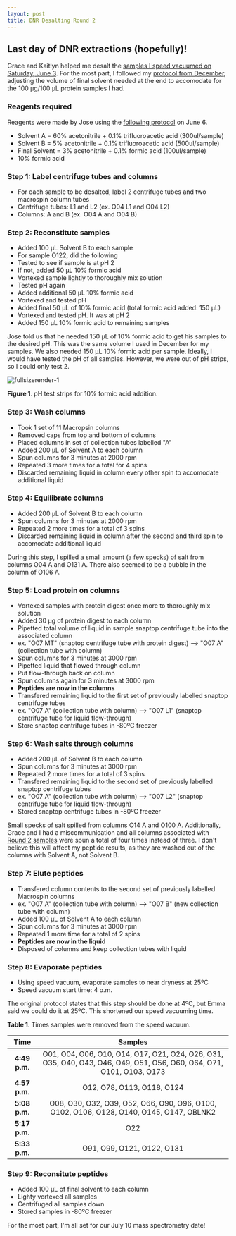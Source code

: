 ```yaml
---
layout: post
title: DNR Desalting Round 2
---
```


## Last day of DNR extractions (hopefully)!

Grace and Kaitlyn helped me desalt the [samples I speed vacuumed on Saturday, June 3](https://yaaminiv.github.io/DNR-Speed-Vacuum-Round2/). For the most part, I followed my [protocol from December](https://yaaminiv.github.io/Desalting/), adjusting the volume of final solvent needed at the end to accomodate for the 100 µg/100 µL protein samples I had.

### **Reagents required**
Reagents were made by Jose using the [following protocol](https://github.com/RobertsLab/resources/blob/master/protocols/ProteinprepforMSMS.md) on June 6.

- Solvent A = 60% acetonitrile + 0.1% trifluoroacetic acid (300ul/sample)
- Solvent B = 5% acetonitrile + 0.1% trifluoroacetic acid (500ul/sample)
- Final Solvent = 3% acetonitrile + 0.1% formic acid (100ul/sample)
- 10% formic acid

### Step 1: Label centrifuge tubes and columns

- For each sample to be desalted, label 2 centrifuge tubes and two macrospin column tubes
 - Centrifuge tubes: L1 and L2 (ex. O04 L1 and O04 L2)
 - Columns: A and B (ex. O04 A and O04 B)

### Step 2: Reconstitute samples

- Added 100 µL Solvent B to each sample
- For sample O122, did the following
 - Tested to see if sample is at pH 2
 - If not, added 50 µL 10% formic acid
 - Vortexed sample lightly to thoroughly mix solution
 - Tested pH again
 - Added additional 50 µL 10% formic acid
 - Vortexed and tested pH
 - Added final 50 µL of 10% formic acid (total formic acid added: 150 µL)
 - Vortexed and tested pH. It was at pH 2
- Added 150 µL 10% formic acid to remaining samples

Jose told us that he needed 150 µL of 10% formic acid to get his samples to the desired pH. This was the same volume I used in December for my samples. We also needed 150 µL 10% formic acid per sample. Ideally, I would have tested the pH of all samples. However, we were out of pH strips, so I could only test 2.

![fullsizerender-1](https://user-images.githubusercontent.com/22335838/27000586-adcf43f8-4d6a-11e7-8b3d-cd652babbbf6.jpg)

**Figure 1**. pH test strips for 10% formic acid addition.

### Step 3: **Wash columns**
- Took 1 set of 11 Macropsin columns
 - Removed caps from top and bottom of columns
 - Placed columns in set of collection tubes labelled "A"
- Added 200 µL of Solvent A to each column
- Spun columns for 3 minutes at 2000 rpm
 - Repeated 3 more times for a total for 4 spins
 - Discarded remaining liquid in column every other spin to accomodate additional liquid

### Step 4: **Equilibrate columns**
- Added 200 µL of Solvent B to each column
- Spun columns for 3 minutes at 2000 rpm
 - Repeated 2 more times for a total of 3 spins
 - Discarded remaining liquid in column after the second and third spin to accomodate additional liquid
 
During this step, I spilled a small amount (a few specks) of salt from columns O04 A and O131 A. There also seemed to be a bubble in the column of O106 A.

### Step 5: **Load protein on columns**
- Vortexed samples with protein digest once more to thoroughly mix solution
- Added 30 µg of protein digest to each column
 - Pipetted total volume of liquid in sample snaptop centrifuge tube into the associated column
 - ex. "O07 MT" (snaptop centrifuge tube with protein digest) --> "O07 A" (collection tube with column)
- Spun columns for 3 minutes at 3000 rpm
- Pipetted liquid that flowed through column
- Put flow-through back on column
- Spun columns again for 3 minutes at 3000 rpm
 - **Peptides are now in the columns**
- Transfered remaining liquid to the first set of previously labelled snaptop centrifuge tubes
 - ex. "O07 A" (collection tube with column) --> "O07 L1" (snaptop centrifuge tube for liquid flow-through)
- Store snaptop centrifuge tubes in -80ºC freezer

### Step 6: **Wash salts through columns**
- Added 200 µL of Solvent B to each column
- Spun columns for 3 minutes at 3000 rpm
 - Repeated 2 more times for a total of 3 spins
- Transfered remaining liquid to the second set of previously labelled snaptop centrifuge tubes
 - ex. "O07 A" (collection tube with column) --> "O07 L2" (snaptop centrifuge tube for liquid flow-through)
- Stored snaptop centrifuge tubes in -80ºC freezer

Small specks of salt spilled from columns O14 A and O100 A. Additionally, Grace and I had a miscommunication and all columns associated with [Round 2 samples](https://yaaminiv.github.io/DNR-Sample-Preparation-Round2/) were spun a total of four times instead of three. I don't believe this will affect my peptide results, as they are washed out of the columns with Solvent A, not Solvent B.

### Step 7: **Elute peptides**
- Transfered column contents to the second set of previously labelled Macrospin columns
 - ex. "O07 A" (collection tube with column) --> "O07 B" (new collection tube with column)
- Added 100 µL of Solvent A to each column
- Spun columns for 3 minutes at 3000 rpm
 - Repeated 1 more time for a total of 2 spins
 - **Peptides are now in the liquid**
- Disposed of columns and keep collection tubes with liquid

### Step 8: **Evaporate peptides**
- Using speed vacuum, evaporate samples to near dryness at 25ºC
- Speed vacuum start time: 4 p.m.

The original protocol states that this step should be done at 4ºC, but Emma said we could do it at 25ºC. This shortened our speed vacuuming time.

**Table 1**. Times samples were removed from the speed vacuum.

|    **Time**   |                                                      **Samples**                                                     |
|:-------------:|:--------------------------------------------------------------------------------------------------------------------:|
| **4:49 p.m.** | O01, O04, O06, O10, O14, O17, O21, O24, O26, O31, O35, O40, O43, O46, O49, O51, O56, O60, O64, O71, O101, O103, O173 |
| **4:57 p.m.** |                                              O12, O78, O113, O118, O124                                              |
| **5:08 p.m.** |               O08, O30, O32, O39, O52, O66, O90, O96, O100, O102, O106, O128, O140, O145, O147, OBLNK2               |
| **5:17 p.m.** |                                                          O22                                                         |
| **5:33 p.m.** |                                              O91, O99, O121, O122, O131                                              |

### Step 9: **Reconsitute peptides**
- Added 100 µL of final solvent to each column
- Lighty vortexed all samples
- Centrifuged all samples down
- Stored samples in -80ºC freezer

For the most part, I'm all set for our July 10 mass spectrometry date!

